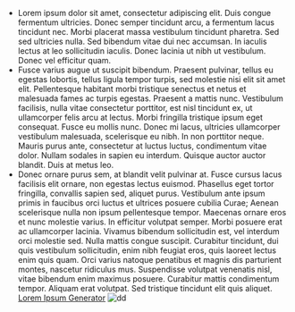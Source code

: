 + Lorem ipsum dolor sit amet, consectetur adipiscing elit. Duis congue fermentum ultricies. Donec semper tincidunt arcu, 
a fermentum lacus tincidunt nec. Morbi placerat massa vestibulum tincidunt pharetra. Sed sed ultricies nulla. Sed bibendum 
vitae dui nec accumsan. In iaculis lectus at leo sollicitudin iaculis. Donec lacinia ut nibh ut vestibulum. Donec vel efficitur 
quam.
+ Fusce varius augue ut suscipit bibendum. Praesent pulvinar, tellus eu egestas lobortis, tellus ligula tempor turpis, sed 
molestie nisi elit sit amet elit. Pellentesque habitant morbi tristique senectus et netus et malesuada fames ac turpis egestas. 
Praesent a mattis nunc. Vestibulum facilisis, nulla vitae consectetur porttitor, est nisl tincidunt ex, ut ullamcorper felis arcu at 
lectus. Morbi fringilla tristique ipsum eget consequat. Fusce eu mollis nunc. Donec mi lacus, ultricies ullamcorper vestibulum 
malesuada, scelerisque eu nibh. In non porttitor neque. Mauris purus ante, consectetur at luctus luctus, condimentum vitae 
dolor. Nullam sodales in sapien eu interdum. Quisque auctor auctor blandit. Duis at metus leo.
+ Donec ornare purus sem, at blandit velit pulvinar at. Fusce cursus lacus facilisis elit ornare, non egestas lectus euismod. 
Phasellus eget tortor fringilla, convallis sapien sed, aliquet purus. Vestibulum ante ipsum primis in faucibus orci luctus et 
ultrices posuere cubilia Curae; Aenean scelerisque nulla non ipsum pellentesque tempor. Maecenas ornare eros et nunc 
molestie varius. In efficitur volutpat semper. Morbi posuere erat ac ullamcorper lacinia. Vivamus bibendum sollicitudin est, 
vel interdum orci molestie sed. Nulla mattis congue suscipit. Curabitur tincidunt, dui quis vestibulum sollicitudin, enim nibh 
feugiat eros, quis laoreet lectus enim quis quam. Orci varius natoque penatibus et magnis dis parturient montes, nascetur 
ridiculus mus. Suspendisse volutpat venenatis nisl, vitae bibendum enim maximus posuere. Curabitur mattis condimentum 
tempor. Aliquam erat volutpat. Sed tristique tincidunt elit quis aliquet.
\
[Lorem Ipsum Generator](https://ru.lipsum.com/)
![dd](https://camo.githubusercontent.com/6bbea9a9aa52b24f7d3a1d56ab7855db445180a7/68747470733a2f2f63646e2d696d616765732d312e6d656469756d2e636f6d2f6d61782f313630302f312a7453797576335a5243667353443561584237763844512e706e67 "это картинка")
